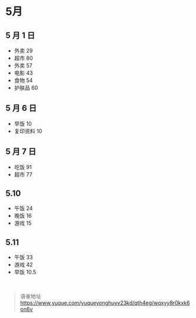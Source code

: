 # 5月
## 5 月 1 日

- 外卖 29
- 超市 80
- 外卖 57
- 电影 43
- 食物 54
- 护肤品 60

## 5 月 6 日

- 早饭 10
- 复印资料 10

## 5 月 7 日

- 吃饭 91
- 超市 77

## 5.10

- 午饭 24
- 晚饭 16
- 游戏 15

## 5.11

- 午饭 33
- 游戏 42
- 早饭 10.5

<br>
  
> 语雀地址 https://www.yuque.com/yuqueyonghuyv23kd/qth4eg/wqxyy8r0kxk6on6v